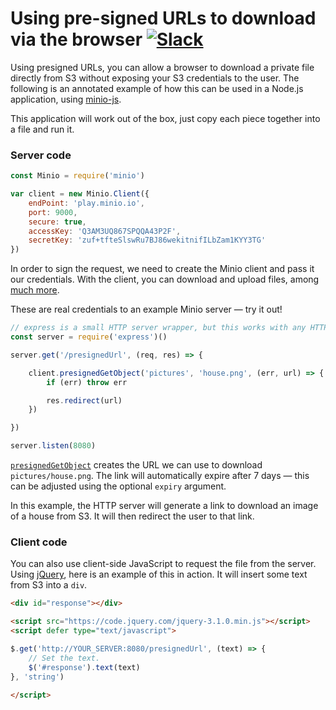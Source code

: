# Using pre-signed URLs to download via the browser [![Slack](https://slack.minio.io/slack?type=svg)](https://slack.minio.io)

Using presigned URLs, you can allow a browser to download a private file
directly from S3 without exposing your S3 credentials to the user. The
following is an annotated example of how this can be used in a Node.js
application, using [minio-js](https://github.com/minio/minio-js).

This application will work out of the box, just copy each piece together into a
file and run it.

### Server code

```js
const Minio = require('minio')

var client = new Minio.Client({
    endPoint: 'play.minio.io',
    port: 9000,
    secure: true,
    accessKey: 'Q3AM3UQ867SPQQA43P2F',
    secretKey: 'zuf+tfteSlswRu7BJ86wekitnifILbZam1KYY3TG'
})
```

In order to sign the request, we need to create the Minio client and pass it
our credentials. With the client, you can download and upload files,
among [much more](https://github.com/minio/minio-js/blob/master/docs/API.md).

These are real credentials to an example Minio server — try it out!

```js
// express is a small HTTP server wrapper, but this works with any HTTP server
const server = require('express')()

server.get('/presignedUrl', (req, res) => {

    client.presignedGetObject('pictures', 'house.png', (err, url) => {
        if (err) throw err

        res.redirect(url)
    })

})

server.listen(8080)
```

[`presignedGetObject`](https://docs.minio.io/docs/javascript-client-api-reference#presignedGetObject)
creates the URL we can use to download `pictures/house.png`. The link will
automatically expire after 7 days — this can be adjusted using the optional
`expiry` argument.

In this example, the HTTP server will generate a link to download an image of
a house from S3. It will then redirect the user to that link.

### Client code
You can also use client-side JavaScript to request the file from the server.
Using [jQuery](http://jquery.com/), here is an example of this in action. It
will insert some text from S3 into a `div`.

```html
<div id="response"></div>

<script src="https://code.jquery.com/jquery-3.1.0.min.js"></script>
<script defer type="text/javascript">

$.get('http://YOUR_SERVER:8080/presignedUrl', (text) => {
	// Set the text.
	$('#response').text(text)
}, 'string')

</script>
```
